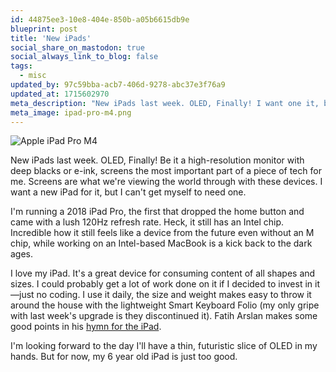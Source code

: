 ```yaml
---
id: 44875ee3-10e8-404e-850b-a05b6615db9e
blueprint: post
title: 'New iPads'
social_share_on_mastodon: true
social_always_link_to_blog: false
tags:
  - misc
updated_by: 97c59bba-acb7-406d-9278-abc37e3f76a9
updated_at: 1715602970
meta_description: "New iPads last week. OLED, Finally! I want one it, but I can't get myself to need one."
meta_image: ipad-pro-m4.png
---
```

![Apple iPad Pro M4](https://sebastiandedeyne.com/assets/ipad-pro-m4.webp)

New iPads last week. OLED, Finally! Be it a high-resolution monitor with deep blacks or e-ink, screens the most important part of a piece of tech for me. Screens are what we're viewing the world through with these devices. I want a new iPad for it, but I can't get myself to need one.

I'm running a 2018 iPad Pro, the first that dropped the home button and came with a lush 120Hz refresh rate. Heck, it still has an Intel chip. Incredible how it still feels like a device from the future even without an M chip, while working on an Intel-based MacBook is a kick back to the dark ages.

I love my iPad. It's a great device for consuming content of all shapes and sizes. I could probably get a lot of work done on it if I decided to invest in it—just no coding. I use it daily, the size and weight makes easy to throw it around the house with the lightweight Smart Keyboard Folio (my only gripe with last week's upgrade is they discontinued it). Fatih Arslan makes some good points in his [hymn for the iPad](https://arslan.io/2024/05/11/why-i-prefer-the-ipad-over-a-macbook/).

I'm looking forward to the day I'll have a thin, futuristic slice of OLED in my hands. But for now, my 6 year old iPad is just too good.